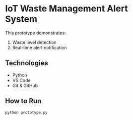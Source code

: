 # IoT Waste Management Alert System

This prototype demonstrates:
1. Waste level detection
2. Real-time alert notification

## Technologies
- Python
- VS Code
- Git & GitHub

## How to Run

```bash
python prototype.py
